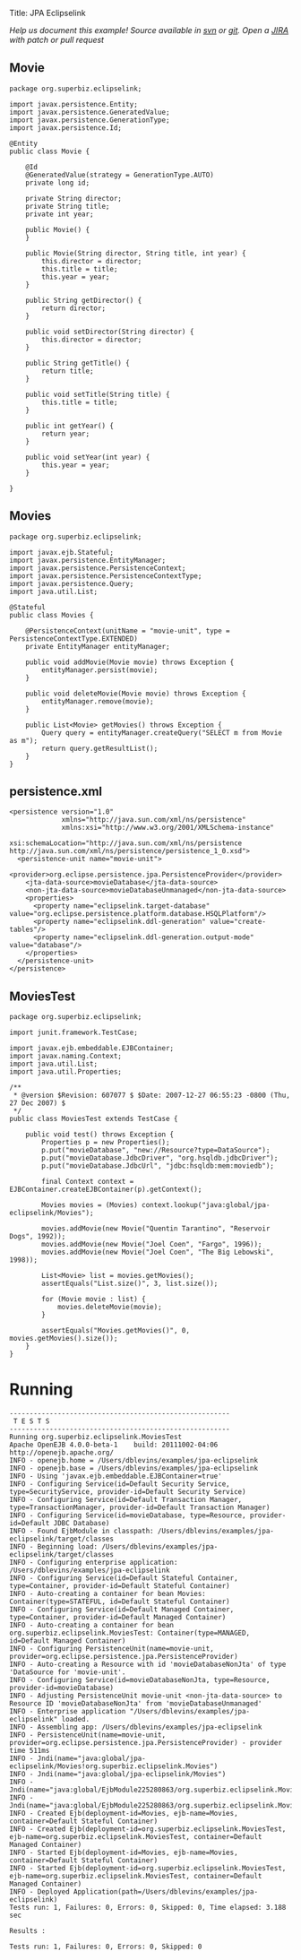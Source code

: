 Title: JPA Eclipselink

*Help us document this example! Source available in [svn](http://svn.apache.org/repos/asf/openejb/trunk/openejb/examples/jpa-eclipselink) or [git](https://github.com/apache/openejb/tree/trunk/openejb/examples/jpa-eclipselink). Open a [JIRA](https://issues.apache.org/jira/browse/TOMEE) with patch or pull request*

## Movie

    package org.superbiz.eclipselink;
    
    import javax.persistence.Entity;
    import javax.persistence.GeneratedValue;
    import javax.persistence.GenerationType;
    import javax.persistence.Id;
    
    @Entity
    public class Movie {
    
        @Id
        @GeneratedValue(strategy = GenerationType.AUTO)
        private long id;
    
        private String director;
        private String title;
        private int year;
    
        public Movie() {
        }
    
        public Movie(String director, String title, int year) {
            this.director = director;
            this.title = title;
            this.year = year;
        }
    
        public String getDirector() {
            return director;
        }
    
        public void setDirector(String director) {
            this.director = director;
        }
    
        public String getTitle() {
            return title;
        }
    
        public void setTitle(String title) {
            this.title = title;
        }
    
        public int getYear() {
            return year;
        }
    
        public void setYear(int year) {
            this.year = year;
        }
    
    }

## Movies

    package org.superbiz.eclipselink;
    
    import javax.ejb.Stateful;
    import javax.persistence.EntityManager;
    import javax.persistence.PersistenceContext;
    import javax.persistence.PersistenceContextType;
    import javax.persistence.Query;
    import java.util.List;
    
    @Stateful
    public class Movies {
    
        @PersistenceContext(unitName = "movie-unit", type = PersistenceContextType.EXTENDED)
        private EntityManager entityManager;
    
        public void addMovie(Movie movie) throws Exception {
            entityManager.persist(movie);
        }
    
        public void deleteMovie(Movie movie) throws Exception {
            entityManager.remove(movie);
        }
    
        public List<Movie> getMovies() throws Exception {
            Query query = entityManager.createQuery("SELECT m from Movie as m");
            return query.getResultList();
        }
    }

## persistence.xml

    <persistence version="1.0"
                 xmlns="http://java.sun.com/xml/ns/persistence"
                 xmlns:xsi="http://www.w3.org/2001/XMLSchema-instance"
                 xsi:schemaLocation="http://java.sun.com/xml/ns/persistence http://java.sun.com/xml/ns/persistence/persistence_1_0.xsd">
      <persistence-unit name="movie-unit">
        <provider>org.eclipse.persistence.jpa.PersistenceProvider</provider>
        <jta-data-source>movieDatabase</jta-data-source>
        <non-jta-data-source>movieDatabaseUnmanaged</non-jta-data-source>
        <properties>
          <property name="eclipselink.target-database" value="org.eclipse.persistence.platform.database.HSQLPlatform"/>
          <property name="eclipselink.ddl-generation" value="create-tables"/>
          <property name="eclipselink.ddl-generation.output-mode" value="database"/>
        </properties>
      </persistence-unit>
    </persistence>
    

## MoviesTest

    package org.superbiz.eclipselink;
    
    import junit.framework.TestCase;
    
    import javax.ejb.embeddable.EJBContainer;
    import javax.naming.Context;
    import java.util.List;
    import java.util.Properties;
    
    /**
     * @version $Revision: 607077 $ $Date: 2007-12-27 06:55:23 -0800 (Thu, 27 Dec 2007) $
     */
    public class MoviesTest extends TestCase {
    
        public void test() throws Exception {
            Properties p = new Properties();
            p.put("movieDatabase", "new://Resource?type=DataSource");
            p.put("movieDatabase.JdbcDriver", "org.hsqldb.jdbcDriver");
            p.put("movieDatabase.JdbcUrl", "jdbc:hsqldb:mem:moviedb");
    
            final Context context = EJBContainer.createEJBContainer(p).getContext();
    
            Movies movies = (Movies) context.lookup("java:global/jpa-eclipselink/Movies");
    
            movies.addMovie(new Movie("Quentin Tarantino", "Reservoir Dogs", 1992));
            movies.addMovie(new Movie("Joel Coen", "Fargo", 1996));
            movies.addMovie(new Movie("Joel Coen", "The Big Lebowski", 1998));
    
            List<Movie> list = movies.getMovies();
            assertEquals("List.size()", 3, list.size());
    
            for (Movie movie : list) {
                movies.deleteMovie(movie);
            }
    
            assertEquals("Movies.getMovies()", 0, movies.getMovies().size());
        }
    }

# Running

    
    -------------------------------------------------------
     T E S T S
    -------------------------------------------------------
    Running org.superbiz.eclipselink.MoviesTest
    Apache OpenEJB 4.0.0-beta-1    build: 20111002-04:06
    http://openejb.apache.org/
    INFO - openejb.home = /Users/dblevins/examples/jpa-eclipselink
    INFO - openejb.base = /Users/dblevins/examples/jpa-eclipselink
    INFO - Using 'javax.ejb.embeddable.EJBContainer=true'
    INFO - Configuring Service(id=Default Security Service, type=SecurityService, provider-id=Default Security Service)
    INFO - Configuring Service(id=Default Transaction Manager, type=TransactionManager, provider-id=Default Transaction Manager)
    INFO - Configuring Service(id=movieDatabase, type=Resource, provider-id=Default JDBC Database)
    INFO - Found EjbModule in classpath: /Users/dblevins/examples/jpa-eclipselink/target/classes
    INFO - Beginning load: /Users/dblevins/examples/jpa-eclipselink/target/classes
    INFO - Configuring enterprise application: /Users/dblevins/examples/jpa-eclipselink
    INFO - Configuring Service(id=Default Stateful Container, type=Container, provider-id=Default Stateful Container)
    INFO - Auto-creating a container for bean Movies: Container(type=STATEFUL, id=Default Stateful Container)
    INFO - Configuring Service(id=Default Managed Container, type=Container, provider-id=Default Managed Container)
    INFO - Auto-creating a container for bean org.superbiz.eclipselink.MoviesTest: Container(type=MANAGED, id=Default Managed Container)
    INFO - Configuring PersistenceUnit(name=movie-unit, provider=org.eclipse.persistence.jpa.PersistenceProvider)
    INFO - Auto-creating a Resource with id 'movieDatabaseNonJta' of type 'DataSource for 'movie-unit'.
    INFO - Configuring Service(id=movieDatabaseNonJta, type=Resource, provider-id=movieDatabase)
    INFO - Adjusting PersistenceUnit movie-unit <non-jta-data-source> to Resource ID 'movieDatabaseNonJta' from 'movieDatabaseUnmanaged'
    INFO - Enterprise application "/Users/dblevins/examples/jpa-eclipselink" loaded.
    INFO - Assembling app: /Users/dblevins/examples/jpa-eclipselink
    INFO - PersistenceUnit(name=movie-unit, provider=org.eclipse.persistence.jpa.PersistenceProvider) - provider time 511ms
    INFO - Jndi(name="java:global/jpa-eclipselink/Movies!org.superbiz.eclipselink.Movies")
    INFO - Jndi(name="java:global/jpa-eclipselink/Movies")
    INFO - Jndi(name="java:global/EjbModule225280863/org.superbiz.eclipselink.MoviesTest!org.superbiz.eclipselink.MoviesTest")
    INFO - Jndi(name="java:global/EjbModule225280863/org.superbiz.eclipselink.MoviesTest")
    INFO - Created Ejb(deployment-id=Movies, ejb-name=Movies, container=Default Stateful Container)
    INFO - Created Ejb(deployment-id=org.superbiz.eclipselink.MoviesTest, ejb-name=org.superbiz.eclipselink.MoviesTest, container=Default Managed Container)
    INFO - Started Ejb(deployment-id=Movies, ejb-name=Movies, container=Default Stateful Container)
    INFO - Started Ejb(deployment-id=org.superbiz.eclipselink.MoviesTest, ejb-name=org.superbiz.eclipselink.MoviesTest, container=Default Managed Container)
    INFO - Deployed Application(path=/Users/dblevins/examples/jpa-eclipselink)
    Tests run: 1, Failures: 0, Errors: 0, Skipped: 0, Time elapsed: 3.188 sec
    
    Results :
    
    Tests run: 1, Failures: 0, Errors: 0, Skipped: 0
    
